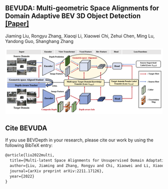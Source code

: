 ## BEVUDA: Multi-geometric Space Alignments for Domain Adaptive BEV 3D Object Detection [**[Paper]**](https://arxiv.org/pdf/2211.17126)
Jiaming Liu, Rongyu Zhang, Xiaoqi Li, Xiaowei Chi, Zehui Chen, Ming Lu, Yandong Guo, Shanghang Zhang

<img src="bevuda.png"/>

## Cite BEVUDA
If you use BEVDepth in your research, please cite our work by using the following BibTeX entry:

```latex
@article{liu2022multi,
  title={Multi-latent Space Alignments for Unsupervised Domain Adaptation in Multi-view 3D Object Detection},
  author={Liu, Jiaming and Zhang, Rongyu and Chi, Xiaowei and Li, Xiaoqi and Lu, Ming and Guo, Yandong and Zhang, Shanghang},
  journal={arXiv preprint arXiv:2211.17126},
  year={2022}
}
```
